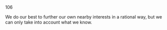 106

We do our best to further our own nearby interests in a rational way, but we can only take into account what we know.